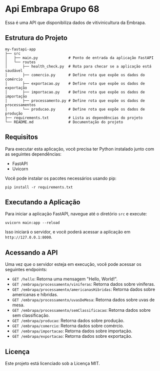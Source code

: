 # Api Embrapa Grupo 68

Essa é uma API que disponibiliza dados de vitivinicultura da Embrapa.

## Estrutura do Projeto

```
my-fastapi-app
├── src
│   ├── main.py              # Ponto de entrada da aplicação FastAPI
│   └── routes
│       ├── health_check.py  # Rota para checar se a aplicação está saudável
│       ├── comercio.py      # Define rota que expõe os dados do comércio
│       ├── exportacao.py    # Define rota que expõe os dados de exportação
│       ├── importacao.py    # Define rota que expõe os dados de importação
│       ├── processamento.py # Define rota que expõe os dados de processamentos
│       └── producao.py      # Define rota que expõe os dados de produção
├── requirements.txt         # Lista as dependências do projeto
└── README.md                # Documentação do projeto
```

## Requisitos

Para executar esta aplicação, você precisa ter Python instalado junto com as seguintes dependências:

- FastAPI
- Uvicorn

Você pode instalar os pacotes necessários usando pip:

```
pip install -r requirements.txt
```

## Executando a Aplicação

Para iniciar a aplicação FastAPI, navegue até o diretório `src` e execute:

```
uvicorn main:app --reload
```

Isso iniciará o servidor, e você poderá acessar a aplicação em `http://127.0.0.1:8000`.

## Acessando a API

Uma vez que o servidor esteja em execução, você pode acessar os seguintes endpoints:

- `GET /hello`: Retorna uma mensagem "Hello, World!".
- `GET /embrapa/processamento/viniferas`: Retorna dados sobre viníferas.
- `GET /embrapa/processamento/americanasHibridas`: Retorna dados sobre americanas e híbridas.
- `GET /embrapa/processamento/uvasDeMesa`: Retorna dados sobre uvas de mesa.
- `GET /embrapa/processamento/semClassificacao`: Retorna dados sobre sem classificação.
- `GET /embrapa/producao`: Retorna dados sobre produção.
- `GET /embrapa/comercio`: Retorna dados sobre comércio.
- `GET /embrapa/importacao`: Retorna dados sobre importação.
- `GET /embrapa/exportacao`: Retorna dados sobre exportação.

## Licença

Este projeto está licenciado sob a Licença MIT.